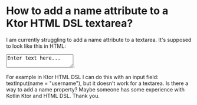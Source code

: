 
# How to add a name attribute to a Ktor HTML DSL textarea?

I am currently struggling to add a name attribute to a textarea.
It's supposed to look like this in HTML:
 <textarea name="comment">Enter text here...</textarea>.
For example in Ktor HTML DSL I can do this with an input field:
textInput(name = "username"), but it doesn't work for a textarea.
Is there a way to add a name property?
Maybe someone has some experience with Kotlin Ktor and HTML DSL.
Thank you.

        